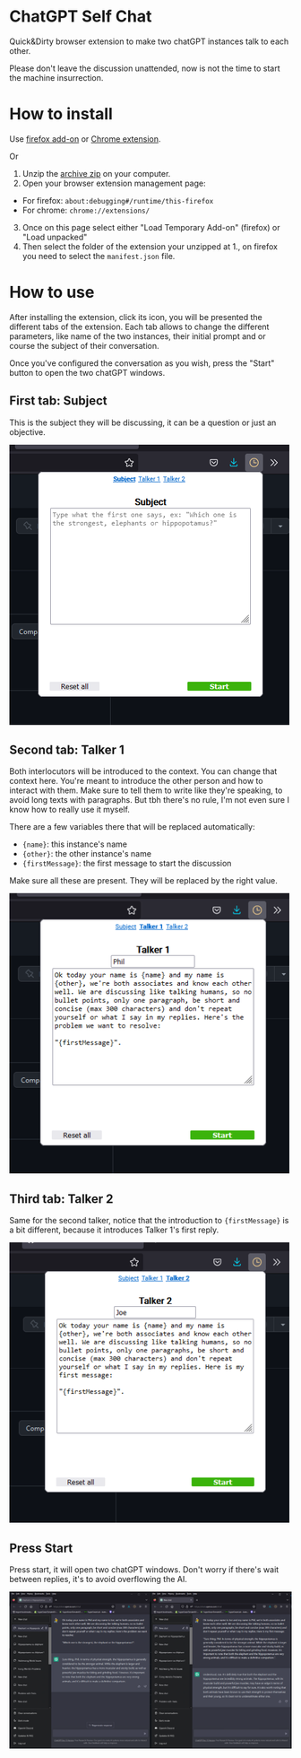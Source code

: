# ChatGPT Self Chat

Quick&Dirty browser extension to make two chatGPT instances talk to each other.

Please don't leave the discussion unattended, now is not the time to start the machine insurrection.

# How to install

Use [firefox add-on](https://addons.mozilla.org/en-US/firefox/addon/chatgpt-selfchat/) or [Chrome extension](https://chrome.google.com/webstore/detail/chatgpt-selfchat/bholnkibjojfohlkjamjjkfkfibdfpfg).

Or

1. Unzip the [archive zip](https://github.com/vitaminwater/ChatGPT-SelfChat/releases) on your computer.
2. Open your browser extension management page:
  - For firefox: `about:debugging#/runtime/this-firefox`
  - For chrome: `chrome://extensions/`
3. Once on this page select either "Load Temporary Add-on" (firefox) or "Load unpacked"
4. Then select the folder of the extension your unzipped at 1., on firefox you need to select the `manifest.json` file.

# How to use

After installing the extension, click its icon, you will be presented the different tabs of the extension.
Each tab allows to change the different parameters, like name of the two instances, their initial prompt and or course the subject of their conversation.

Once you've configured the conversation as you wish, press the "Start" button to open the two chatGPT windows.

## First tab: Subject

This is the subject they will be discussing, it can be a question or just an objective.

![Subject](assets/first-tab.png?raw=true "Subject")

## Second tab: Talker 1

Both interlocutors will be introduced to the context. You can change that context here.
You're meant to introduce the other person and how to interact with them.
Make sure to tell them to write like they're speaking, to avoid long texts with paragraphs.
But tbh there's no rule, I'm not even sure I know how to really use it myself.

There are a few variables there that will be replaced automatically:

- `{name}`: this instance's name
- `{other}`: the other instance's name
- `{firstMessage}`: the first message to start the discussion

Make sure all these are present. They will be replaced by the right value.

![Talker 1](assets/second-tab.png?raw=true "Talker 1")

## Third tab: Talker 2

Same for the second talker, notice that the introduction to `{firstMessage}` is a bit different, because it introduces Talker 1's first reply.

![Talker 2](assets/third-tab.png?raw=true "Talker 2")

## Press Start

Press start, it will open two chatGPT windows. Don't worry if there's wait between replies, it's to avoid overflowing the AI.

![Action](assets/action.png?raw=true "Action")

